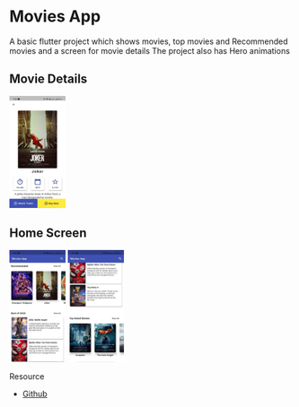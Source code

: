 # Movies App

A basic flutter project which shows movies, top movies and Recommended movies and a screen for movie details
The project also has Hero animations
## Movie Details
<img src="photo_2021-04-28_09-42-.jpg" width="100" height="200">

## Home Screen
<img src="photo_2021-04-28_09-42-26.jpg" width="100" height="200">
<img src="photo_2021-04-28_09-42-39.jpg" width="100" height="200">

Resource
- [Github](https://github.com/itzpradip/flutter-movie-app)
